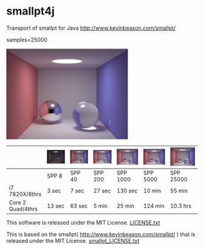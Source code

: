 # smallpt4j

Transport of smallpt for Java
http://www.kevinbeason.com/smallpt/

samples=25000

<img src="image_4000.png" width="320px" alt="samples=25000">

|                 |![SPP 8](image_8.png)|![SPP40](image_40.png)|![SPP200](image_200.png)|![SPP1000](image_1000.png)|![SPP5000](image_5000.png)|![SPP25000](image_25000.png)|
|:---|:---|:---|:---|:---|:---|:---|
|                 |SPP 8                |SPP 40                |SPP 200                 |SPP 1000                  |SPP 5000                  |SPP 25000                   |
|i7 7820X/8thrs   |3 sec                |7 sec                 |27 sec                  |130 sec                   |10 min                    |55 min                      |
|Core 2 Quad/4thrs|13 sec               |63 sec                |5 min                   |25 min                    |124 min                   |10.3 hrs                    |

This software is released under the MIT License.
[LICENSE.txt](LICENSE.txt)

This is based on the smallpt( http://www.kevinbeason.com/smallpt/ )
that is released under the MIT License.
[smallpt_LICENSE.txt](smallpt_LICENSE.txt)

